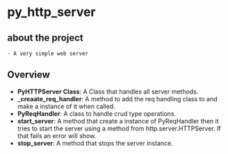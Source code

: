 # py_http_server

## about the project
    - A very simple web server 

## Overview

* **PyHTTPServer Class**: A Class that handles all server methods.
* **_creaate_req_handler**: A method to add the req handling class to and make a instance of it when called.
* **PyReqHandler**: A class to handle crud type operations.
* **start_server**: A method that create a instance of PyReqHandler then it tries to start the server using a method from http.server.HTTPServer. If that fails an error will show.
* **stop_server**: A method that stops the server instance.

